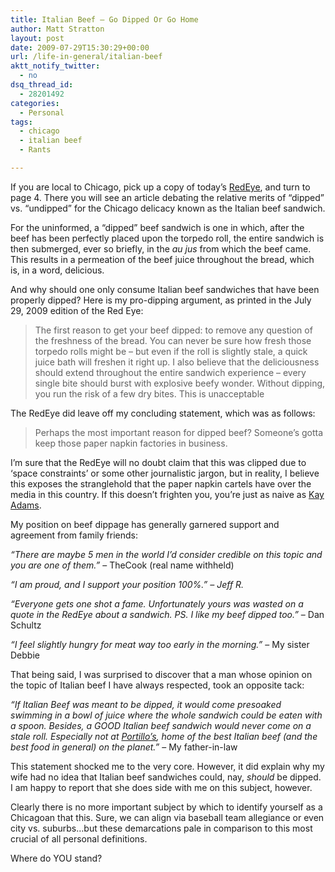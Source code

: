 ```yaml
---
title: Italian Beef – Go Dipped Or Go Home
author: Matt Stratton
layout: post
date: 2009-07-29T15:30:29+00:00
url: /life-in-general/italian-beef
aktt_notify_twitter:
  - no
dsq_thread_id:
  - 28201492
categories:
  - Personal
tags:
  - chicago
  - italian beef
  - Rants

---
```

If you are local to Chicago, pick up a copy of today&#8217;s <a href="https://redeye.chicagotribune.com/" target="_blank">RedEye</a>, and turn to page 4. There you will see an article debating the relative merits of &#8220;dipped&#8221; vs. &#8220;undipped&#8221; for the Chicago delicacy known as the Italian beef sandwich.

For the uninformed, a &#8220;dipped&#8221; beef sandwich is one in which, after the beef has been perfectly placed upon the torpedo roll, the entire sandwich is then submerged, ever so briefly, in the _au jus_ from which the beef came. This results in a permeation of the beef juice throughout the bread, which is, in a word, delicious.

And why should one only consume Italian beef sandwiches that have been properly dipped? Here is my pro-dipping argument, as printed in the July 29, 2009 edition of the Red Eye:

> The first reason to get your beef dipped: to remove any question of the freshness of the bread. You can never be sure how fresh those torpedo rolls might be – but even if the roll is slightly stale, a quick juice bath will freshen it right up. I also believe that the deliciousness should extend throughout the entire sandwich experience – every single bite should burst with explosive beefy wonder. Without dipping, you run the risk of a few dry bites. This is unacceptable

The RedEye did leave off my concluding statement, which was as follows:

> Perhaps the most important reason for dipped beef? Someone’s gotta keep those paper napkin factories in business.

I&#8217;m sure that the RedEye will no doubt claim that this was clipped due to &#8216;space constraints&#8217; or some other journalistic jargon, but in reality, I believe this exposes the stranglehold that the paper napkin cartels have over the media in this country. If this doesn&#8217;t frighten you, you&#8217;re just as naive as <a href="https://www.imdb.com/character/ch0000793/" target="_blank">Kay Adams</a>.

My position on beef dippage has generally garnered support and agreement from family friends:

_&#8220;There are maybe 5 men in the world I&#8217;d consider credible on this topic and you are one of them.&#8221;_ &#8211; TheCook (real name withheld)

_&#8220;I am proud, and I support your position 100%.&#8221; &#8211; Jeff R._

_&#8220;Everyone gets one shot a fame. Unfortunately yours was wasted on a quote in the RedEye about a sandwich. PS. I like my beef dipped too.&#8221;_ &#8211; Dan Schultz

_&#8220;I feel slightly hungry for meat way too early in the morning.&#8221;_ &#8211; My sister Debbie

That being said, I was surprised to discover that a man whose opinion on the topic of Italian beef I have always respected, took an opposite tack:

_&#8220;If Italian Beef was meant to be dipped, it would come presoaked swimming in a bowl of juice where the whole sandwich could be eaten with a spoon. Besides, a GOOD Italian beef sandwich would never come on a stale roll. Especially not at <a href="https://www.portillos.com/" target="_blank">Portillo&#8217;s</a>, home of the best Italian beef (and the best food in general) on the planet.&#8221;_ &#8211; My father-in-law

This statement shocked me to the very core. However, it did explain why my wife had no idea that Italian beef sandwiches could, nay, _should_ be dipped. I am happy to report that she does side with me on this subject, however.

Clearly there is no more important subject by which to identify yourself as a Chicagoan that this. Sure, we can align via baseball team allegiance or even city vs. suburbs&#8230;but these demarcations pale in comparison to this most crucial of all personal definitions.

Where do YOU stand?